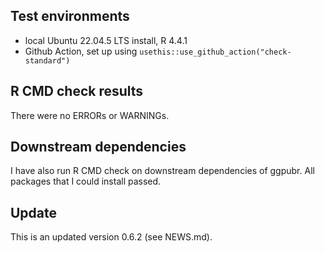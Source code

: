 ## Test environments
* local Ubuntu 22.04.5 LTS install, R 4.4.1
* Github Action, set up using `usethis::use_github_action("check-standard")`

## R CMD check results
There were no ERRORs or WARNINGs.

## Downstream dependencies
I have also run R CMD check on downstream dependencies of ggpubr. 
All packages that I could install passed.

## Update

This is an updated version 0.6.2 (see NEWS.md). 

